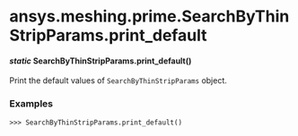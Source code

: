 # ansys.meshing.prime.SearchByThinStripParams.print_default

<a id="ansys.meshing.prime.SearchByThinStripParams.print_default"></a>

#### *static* SearchByThinStripParams.print_default()

Print the default values of `SearchByThinStripParams` object.

### Examples

```pycon
>>> SearchByThinStripParams.print_default()
```

<!-- !! processed by numpydoc !! -->
